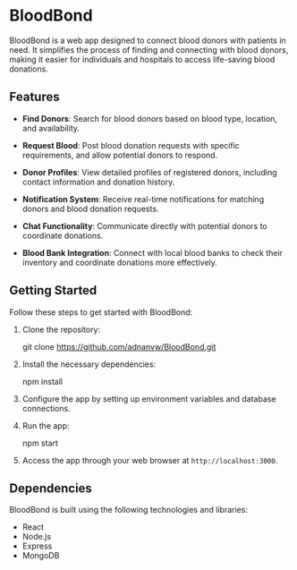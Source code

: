# BloodBond

BloodBond is a web app designed to connect blood donors with patients in need. It simplifies the process of finding and connecting with blood donors, making it easier for individuals and hospitals to access life-saving blood donations.

## Features

- **Find Donors**: Search for blood donors based on blood type, location, and availability.

- **Request Blood**: Post blood donation requests with specific requirements, and allow potential donors to respond.

- **Donor Profiles**: View detailed profiles of registered donors, including contact information and donation history.

- **Notification System**: Receive real-time notifications for matching donors and blood donation requests.

- **Chat Functionality**: Communicate directly with potential donors to coordinate donations.

- **Blood Bank Integration**: Connect with local blood banks to check their inventory and coordinate donations more effectively.

## Getting Started

Follow these steps to get started with BloodBond:

1. Clone the repository:

  
   git clone https://github.com/adnanvw/BloodBond.git
  

2. Install the necessary dependencies:

   
   npm install
   

3. Configure the app by setting up environment variables and database connections.

4. Run the app:

 
   npm start
  

5. Access the app through your web browser at `http://localhost:3000`.

## Dependencies

BloodBond is built using the following technologies and libraries: 

- React
- Node.js
- Express
- MongoDB

